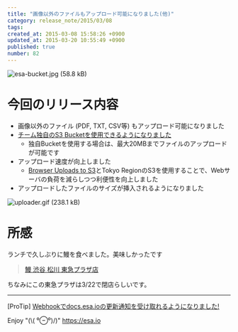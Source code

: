 ```yaml
---
title: "画像以外のファイルもアップロード可能になりました(他)"
category: release_note/2015/03/08
tags: 
created_at: 2015-03-08 15:58:26 +0900
updated_at: 2015-03-20 10:55:49 +0900
published: true
number: 82
---
```




![esa-bucket.jpg (58.8 kB)](https://img.esa.io/uploads/production/attachments/105/2015/03/08/2/0db3c1e1-e303-476e-9402-700c3914d666.jpg)


# 今回のリリース内容
- 画像以外のファイル (PDF, TXT, CSV等) もアップロード可能になりました
- [チーム独自のS3 Bucketを使用できるようになりました](https://docs.esa.io/posts/81)
    - 独自Bucketを使用する場合は、最大20MBまでファイルのアップロードが可能です
- アップロード速度が向上しました
    - [Browser Uploads to S3](http://aws.amazon.com/articles/1434/)とTokyo RegionのS3を使用することで、Webサーバの負荷を減らしつつ利便性を向上しました
- アップロードしたファイルのサイズが挿入されるようになりました

![uploader.gif (238.1 kB)](https://img.esa.io/uploads/production/attachments/105/2015/03/08/1/7cd68a01-94fb-48a8-a8bc-4a28fa02c423.gif)

# 所感

ランチで久しぶりに鰻を食べました。美味しかったです

> [鰻 渋谷 松川 東急プラザ店](http://tabelog.com/tokyo/A1303/A130301/13012535/)

ちなみにこの東急プラザは3/22で閉店らしいです。

---
[ProTip] [Webhookでdocs.esa.ioの更新通知を受け取れるようになりました!](/posts/73) 

Enjoy "(\\( ⁰⊖⁰)/)"
https://esa.io
